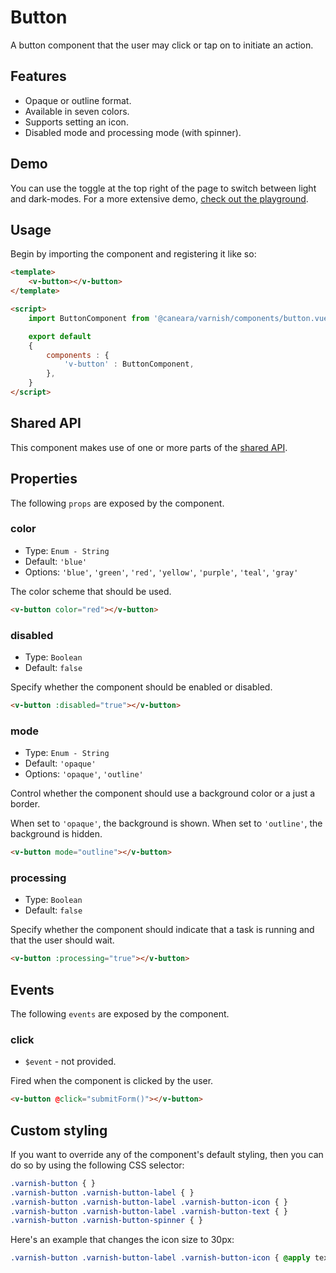 # Button

A button component that the user may click or tap on to initiate an action.

## Features

* Opaque or outline format.
* Available in seven colors.
* Supports setting an icon.
* Disabled mode and processing mode (with spinner).

## Demo

You can use the toggle at the top right of the page to switch between light and dark-modes. For a more extensive demo, [check out the playground](/playgrounds/button/index).

<!-- Setup -->
<script setup>
    import ButtonComponent from '../../src/components/button.vue';
</script>

<!-- Demo -->
<div class="bg-gray-100 dark:bg-black flex flex-wrap justify-center gap-x-3 rounded-md p-6 mt-8">
    <ClientOnly>
        <ButtonComponent label="Submit" color="blue" icon="fas fa-home"></ButtonComponent>
        <ButtonComponent label="Submit" color="green"></ButtonComponent>
        <ButtonComponent label="Submit" color="red" :processing="true"></ButtonComponent>
        <ButtonComponent label="Submit" color="orange" mode="outline"></ButtonComponent>
        <ButtonComponent label="Submit" color="purple" mode="outline" :processing="true"></ButtonComponent>
    </ClientOnly>
</div>

## Usage

Begin by importing the component and registering it like so:

```html
<template>
    <v-button></v-button>
</template>

<script>
    import ButtonComponent from '@caneara/varnish/components/button.vue';

    export default
    {
        components : {
            'v-button' : ButtonComponent,
        },
    }
</script>
```

## Shared API

This component makes use of one or more parts of the [shared API](/pages/shared-api).

## Properties

The following `props` are exposed by the component.

### color

- Type: `Enum - String`
- Default: `'blue'`
- Options: `'blue'`, `'green'`, `'red'`, `'yellow'`, `'purple'`, `'teal'`, `'gray'`

The color scheme that should be used.

```html
<v-button color="red"></v-button>
```

### disabled

- Type: `Boolean`
- Default: `false`

Specify whether the component should be enabled or disabled.

```html
<v-button :disabled="true"></v-button>
```

### mode

- Type: `Enum - String`
- Default: `'opaque'`
- Options: `'opaque'`, `'outline'`

Control whether the component should use a background color or a just a border.

When set to `'opaque'`, the background is shown. When set to `'outline'`, the background is hidden.

```html
<v-button mode="outline"></v-button>
```

### processing

- Type: `Boolean`
- Default: `false`

Specify whether the component should indicate that a task is running and that the user should wait.

```html
<v-button :processing="true"></v-button>
```

## Events

The following `events` are exposed by the component.

### click

- `$event` - not provided.

Fired when the component is clicked by the user.

```html
<v-button @click="submitForm()"></v-button>
```

## Custom styling

If you want to override any of the component's default styling, then you can do so by using the following CSS selector:

```css
.varnish-button { }
.varnish-button .varnish-button-label { }
.varnish-button .varnish-button-label .varnish-button-icon { }
.varnish-button .varnish-button-label .varnish-button-text { }
.varnish-button .varnish-button-spinner { }
```

Here's an example that changes the icon size to 30px:

```css
.varnish-button .varnish-button-label .varnish-button-icon { @apply text-[30px] }
```
